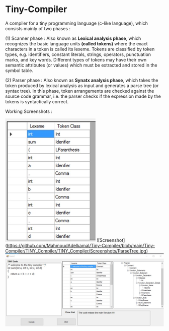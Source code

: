 # Tiny-Compiler
A compiler for a tiny programming language (c-like language), which consists mainly of two phases : 

(1) Scanner phase : Also known as **Lexical analysis phase**, which recognizes the basic language units **(called tokens)** where the exact characters in a token is called its   lexeme. Tokens are classified by token types, e.g. identifiers, constant literals, strings, operators, punctuation marks, and key words. 
Different types of tokens may have their own semantic attributes (or values) which must be extracted and stored in the symbol table.
   


  
  
  

(2) Parser phase : Also known as **Synatx analysis phase**, which takes the token produced by lexical analysis as input and generates a parse tree (or syntax tree). In this phase, token arrangements are checked against the source code grammar, i.e. the parser checks if the expression made by the tokens is syntactically correct.  


Working Screenshots : 

![Screenshot](https://github.com/MahmoudAdelkamal/Tiny-Compiler/blob/main/Tiny-Compiler/TINY_Compiler/TINY_Compiler/Screenshots/Lexeme_Token%20table.jpg)
![Screenshot] (https://github.com/MahmoudAdelkamal/Tiny-Compiler/blob/main/Tiny-Compiler/TINY_Compiler/TINY_Compiler/Screenshots/ParseTree.jpg)
![Screenshot](https://github.com/MahmoudAdelkamal/Tiny-Compiler/blob/main/Tiny-Compiler/TINY_Compiler/TINY_Compiler/Screenshots/whole%20program.jpg)

